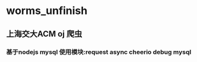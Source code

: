# worms_unfinish
## 上海交大ACM  oj 爬虫
### 基于nodejs mysql 使用模块:request async cheerio debug mysql
   




